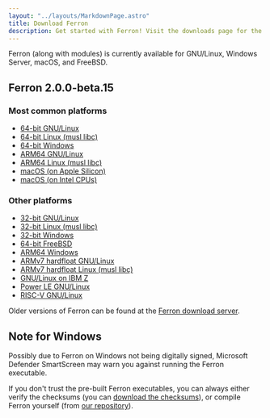 ```yaml
---
layout: "../layouts/MarkdownPage.astro"
title: Download Ferron
description: Get started with Ferron! Visit the downloads page for the latest stable releases to find your perfect fit!
---
```


Ferron (along with modules) is currently available for GNU/Linux, Windows Server, macOS, and FreeBSD.

## Ferron 2.0.0-beta.15

### Most common platforms

- [64-bit GNU/Linux](https://downloads.ferronweb.org/2.0.0-beta.15/ferron-2.0.0-beta.15-x86_64-unknown-linux-gnu.zip)
- [64-bit Linux (musl libc)](https://downloads.ferronweb.org/2.0.0-beta.15/ferron-2.0.0-beta.15-x86_64-unknown-linux-musl.zip)
- [64-bit Windows](https://downloads.ferronweb.org/2.0.0-beta.15/ferron-2.0.0-beta.15-x86_64-pc-windows-msvc.zip)
- [ARM64 GNU/Linux](https://downloads.ferronweb.org/2.0.0-beta.15/ferron-2.0.0-beta.15-aarch64-unknown-linux-gnu.zip)
- [ARM64 Linux (musl libc)](https://downloads.ferronweb.org/2.0.0-beta.15/ferron-2.0.0-beta.15-aarch64-unknown-linux-musl.zip)
- [macOS (on Apple Silicon)](https://downloads.ferronweb.org/2.0.0-beta.15/ferron-2.0.0-beta.15-aarch64-apple-darwin.zip)
- [macOS (on Intel CPUs)](https://downloads.ferronweb.org/2.0.0-beta.15/ferron-2.0.0-beta.15-x86_64-apple-darwin.zip)

### Other platforms

- [32-bit GNU/Linux](https://downloads.ferronweb.org/2.0.0-beta.15/ferron-2.0.0-beta.15-i686-unknown-linux-gnu.zip)
- [32-bit Linux (musl libc)](https://downloads.ferronweb.org/2.0.0-beta.15/ferron-2.0.0-beta.15-i686-unknown-linux-musl.zip)
- [32-bit Windows](https://downloads.ferronweb.org/2.0.0-beta.15/ferron-2.0.0-beta.15-i686-pc-windows-msvc.zip)
- [64-bit FreeBSD](https://downloads.ferronweb.org/2.0.0-beta.15/ferron-2.0.0-beta.15-x86_64-unknown-freebsd.zip)
- [ARM64 Windows](https://downloads.ferronweb.org/2.0.0-beta.15/ferron-2.0.0-beta.15-aarch64-pc-windows-msvc.zip)
- [ARMv7 hardfloat GNU/Linux](https://downloads.ferronweb.org/2.0.0-beta.15/ferron-2.0.0-beta.15-armv7-unknown-linux-gnueabihf.zip)
- [ARMv7 hardfloat Linux (musl libc)](https://downloads.ferronweb.org/2.0.0-beta.15/ferron-2.0.0-beta.15-armv7-unknown-linux-musleabihf.zip)
- [GNU/Linux on IBM Z](https://downloads.ferronweb.org/2.0.0-beta.15/ferron-2.0.0-beta.15-s390x-unknown-linux-gnu.zip)
- [Power LE GNU/Linux](https://downloads.ferronweb.org/2.0.0-beta.15/ferron-2.0.0-beta.15-powerpc64le-unknown-linux-gnu.zip)
- [RISC-V GNU/Linux](https://downloads.ferronweb.org/2.0.0-beta.15/ferron-2.0.0-beta.15-riscv64gc-unknown-linux-gnu.zip)

Older versions of Ferron can be found at the [Ferron download server](https://downloads.ferronweb.org/).

## Note for Windows

Possibly due to Ferron on Windows not being digitally signed, Microsoft Defender SmartScreen may warn you against running the Ferron executable.

If you don't trust the pre-built Ferron executables, you can always either verify the checksums (you can [download the checksums](https://downloads.ferronweb.org/2.0.0-beta.15/ferron-2.0.0-beta.15.sha256sum)), or compile Ferron yourself (from [our repository](https://github.com/ferronweb/ferron)).
